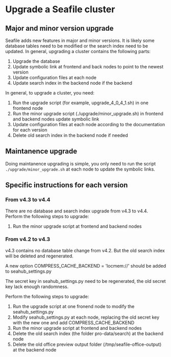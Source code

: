 # Upgrade a Seafile cluster

## Major and minor version upgrade

Seafile adds new features in major and minor versions. It is likely some database tables need to be modified or the search index need to be updated. In general, upgrading a cluster contains the following parts:

1. Upgrade the database
2. Update symbolic link at frontend and back nodes to point to the newest version
3. Update configuration files at each node
4. Update search index in the backend node if the backend


In general, to upgrade a cluster, you need:

1. Run the upgrade script (for example, upgrade_4_0_4_1.sh) in one frontend node
2. Run the minor upgrade script (./upgrade/minor_upgrade.sh) in frontend and backend nodes update symbolic link
3. Update configuration files at each node according to the documentation for each version
4. Delete old search index in the backend node if needed

## Maintanence upgrade

Doing maintanence upgrading is simple, you only need to run the script `./upgrade/minor_upgrade.sh` at each node to update the symbolic links.

## Specific instructions for each version

### From v4.3 to v4.4

There are no database and search index upgrade from v4.3 to v4.4. Perform the following steps to upgrade:

1. Run the minor upgrade script at frontend and backend nodes

### From v4.2 to v4.3

v4.3 contains no database table change from v4.2. But the old search index will be deleted and regenerated.

A new option COMPRESS_CACHE_BACKEND = 'locmem://' should be added to seahub_settings.py

The secret key in seahub_settings.py need to be regenerated, the old secret key lack enough randomness.

Perform the following steps to upgrade:

1. Run the upgrade script at one fronend node to modify the seahub_settings.py
2. Modify seahub_settings.py at each node, replacing the old secret key with the new one and add COMPRESS_CACHE_BACKEND
3. Run the minor upgrade script at frontend and backend nodes
4. Delete the old search index (the folder pro-data/search) at the backend node
5. Delete the old office preview output folder (/tmp/seafile-office-output) at the backend node


